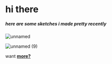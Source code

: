 # hi there 
##### here are some sketches i made pretty recently
![unnamed](https://user-images.githubusercontent.com/56006483/135509995-20d14a28-a8e8-455b-bc00-e726db05cd44.png)

![unnamed (9)](https://user-images.githubusercontent.com/56006483/135389515-0cb50a83-b2f0-4fac-8ddb-2265d7439570.png)

want [**more?**](/https:/github.com/kpandya682/anotherpage.md)

